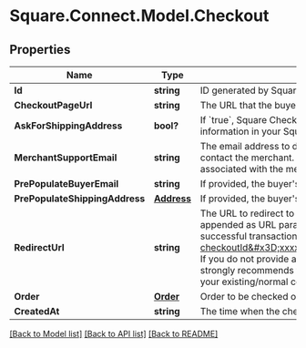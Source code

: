 # Square.Connect.Model.Checkout
## Properties

Name | Type | Description | Notes
------------ | ------------- | ------------- | -------------
**Id** | **string** | ID generated by Square Checkout when a new checkout is requested. | [optional] 
**CheckoutPageUrl** | **string** | The URL that the buyer&#39;s browser should be redirected to after the checkout is completed. | [optional] 
**AskForShippingAddress** | **bool?** | If &#x60;true&#x60;, Square Checkout will collect shipping information on your behalf and store that information with the transaction information in your Square Dashboard.  Default is &#x60;false&#x60;. | [optional] 
**MerchantSupportEmail** | **string** | The email address to display on the Square Checkout confirmation page and confirmation email that the buyer can use to contact the merchant.  If this value is not set, the confirmation page and email will display the primary email address associated with the merchant&#39;s Square account.  Default is unset. | [optional] 
**PrePopulateBuyerEmail** | **string** | If provided, the buyer&#39;s email is pre-populated on the checkout page as an editable text field.  Default is unset. | [optional] 
**PrePopulateShippingAddress** | [**Address**](Address.md) | If provided, the buyer&#39;s shipping info is pre-populated on the checkout page as editable text fields.  Default is unset. | [optional] 
**RedirectUrl** | **string** | The URL to redirect to after checkout is completed with &#x60;checkoutId&#x60;, Square&#39;s &#x60;orderId&#x60;, &#x60;transactionId&#x60;, and &#x60;referenceId&#x60; appended as URL parameters. For example, if the provided redirect_url is &#x60;http://www.example.com/order-complete&#x60;, a successful transaction redirects the customer to:  &#x60;http://www.example.com/order-complete?checkoutId&#x3D;xxxxxx&amp;orderId&#x3D;xxxxxx&amp;referenceId&#x3D;xxxxxx&amp;transactionId&#x3D;xxxxxx&#x60;  If you do not provide a redirect URL, Square Checkout will display an order confirmation page on your behalf; however Square strongly recommends that you provide a redirect URL so you can verify the transaction results and finalize the order through your existing/normal confirmation workflow. | [optional] 
**Order** | [**Order**](Order.md) | Order to be checked out. | [optional] 
**CreatedAt** | **string** | The time when the checkout was created, in RFC 3339 format. | [optional] 



[[Back to Model list]](../README.md#documentation-for-models) [[Back to API list]](../README.md#documentation-for-api-endpoints) [[Back to README]](../README.md)

